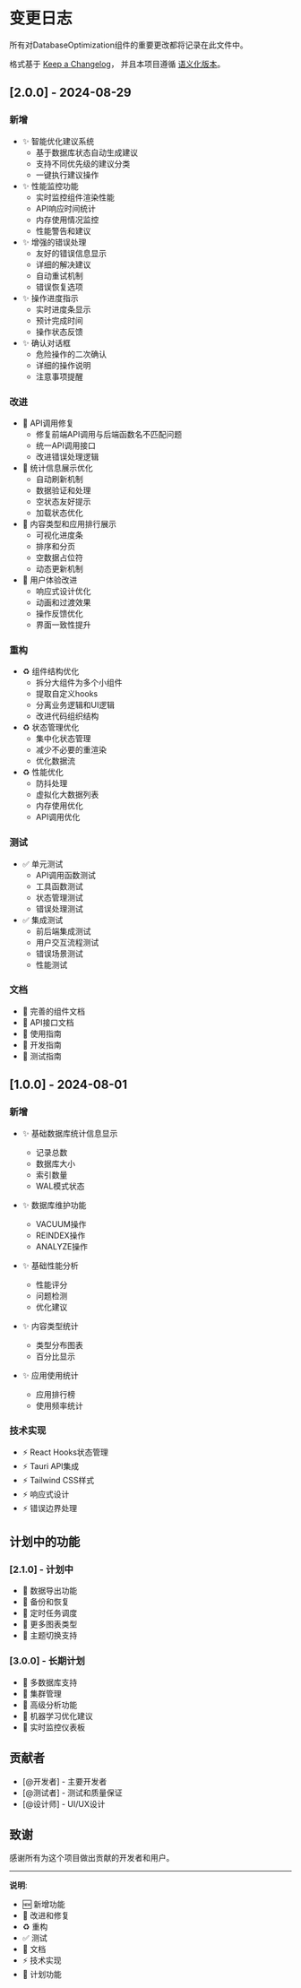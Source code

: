 # 变更日志

所有对DatabaseOptimization组件的重要更改都将记录在此文件中。

格式基于 [Keep a Changelog](https://keepachangelog.com/zh-CN/1.0.0/)，
并且本项目遵循 [语义化版本](https://semver.org/lang/zh-CN/)。

## [2.0.0] - 2024-08-29

### 新增
- ✨ 智能优化建议系统
  - 基于数据库状态自动生成建议
  - 支持不同优先级的建议分类
  - 一键执行建议操作
- ✨ 性能监控功能
  - 实时监控组件渲染性能
  - API响应时间统计
  - 内存使用情况监控
  - 性能警告和建议
- ✨ 增强的错误处理
  - 友好的错误信息显示
  - 详细的解决建议
  - 自动重试机制
  - 错误恢复选项
- ✨ 操作进度指示
  - 实时进度条显示
  - 预计完成时间
  - 操作状态反馈
- ✨ 确认对话框
  - 危险操作的二次确认
  - 详细的操作说明
  - 注意事项提醒

### 改进
- 🔧 API调用修复
  - 修复前端API调用与后端函数名不匹配问题
  - 统一API调用接口
  - 改进错误处理逻辑
- 🔧 统计信息展示优化
  - 自动刷新机制
  - 数据验证和处理
  - 空状态友好提示
  - 加载状态优化
- 🔧 内容类型和应用排行展示
  - 可视化进度条
  - 排序和分页
  - 空数据占位符
  - 动态更新机制
- 🔧 用户体验改进
  - 响应式设计优化
  - 动画和过渡效果
  - 操作反馈优化
  - 界面一致性提升

### 重构
- ♻️ 组件结构优化
  - 拆分大组件为多个小组件
  - 提取自定义hooks
  - 分离业务逻辑和UI逻辑
  - 改进代码组织结构
- ♻️ 状态管理优化
  - 集中化状态管理
  - 减少不必要的重渲染
  - 优化数据流
- ♻️ 性能优化
  - 防抖处理
  - 虚拟化大数据列表
  - 内存使用优化
  - API调用优化

### 测试
- ✅ 单元测试
  - API调用函数测试
  - 工具函数测试
  - 状态管理测试
  - 错误处理测试
- ✅ 集成测试
  - 前后端集成测试
  - 用户交互流程测试
  - 错误场景测试
  - 性能测试

### 文档
- 📝 完善的组件文档
- 📝 API接口文档
- 📝 使用指南
- 📝 开发指南
- 📝 测试指南

## [1.0.0] - 2024-08-01

### 新增
- ✨ 基础数据库统计信息显示
  - 记录总数
  - 数据库大小
  - 索引数量
  - WAL模式状态
- ✨ 数据库维护功能
  - VACUUM操作
  - REINDEX操作
  - ANALYZE操作

- ✨ 基础性能分析
  - 性能评分
  - 问题检测
  - 优化建议
- ✨ 内容类型统计
  - 类型分布图表
  - 百分比显示
- ✨ 应用使用统计
  - 应用排行榜
  - 使用频率统计

### 技术实现
- ⚡ React Hooks状态管理
- ⚡ Tauri API集成
- ⚡ Tailwind CSS样式
- ⚡ 响应式设计
- ⚡ 错误边界处理

## 计划中的功能

### [2.1.0] - 计划中
- 🔮 数据导出功能
- 🔮 备份和恢复
- 🔮 定时任务调度
- 🔮 更多图表类型
- 🔮 主题切换支持

### [3.0.0] - 长期计划
- 🔮 多数据库支持
- 🔮 集群管理
- 🔮 高级分析功能
- 🔮 机器学习优化建议
- 🔮 实时监控仪表板

## 贡献者

- [@开发者] - 主要开发者
- [@测试者] - 测试和质量保证
- [@设计师] - UI/UX设计

## 致谢

感谢所有为这个项目做出贡献的开发者和用户。

---

**说明**: 
- 🆕 新增功能
- 🔧 改进和修复
- ♻️ 重构
- ✅ 测试
- 📝 文档
- ⚡ 技术实现
- 🔮 计划功能